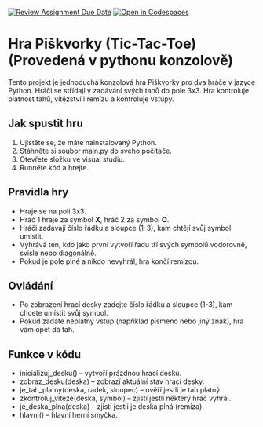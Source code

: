 [![Review Assignment Due Date](https://classroom.github.com/assets/deadline-readme-button-22041afd0340ce965d47ae6ef1cefeee28c7c493a6346c4f15d667ab976d596c.svg)](https://classroom.github.com/a/QUxEE2Di)
[![Open in Codespaces](https://classroom.github.com/assets/launch-codespace-2972f46106e565e64193e422d61a12cf1da4916b45550586e14ef0a7c637dd04.svg)](https://classroom.github.com/open-in-codespaces?assignment_repo_id=19513528)

# Hra Piškvorky (Tic-Tac-Toe) (Provedená v pythonu konzolově)

Tento projekt je jednoduchá konzolová hra Piškvorky pro dva hráče v jazyce Python. Hráči se střídají v zadávání svých tahů do pole 3x3. Hra kontroluje platnost tahů, vítězství i remízu a kontroluje vstupy.

## Jak spustit hru

1. Ujistěte se, že máte nainstalovaný Python.
2. Stáhněte si soubor main.py do svého počítače.
3. Otevřete složku ve visual studiu.
4. Runněte kód a hrejte.


## Pravidla hry

- Hraje se na poli 3x3.
- Hráč 1 hraje za symbol **X**, hráč 2 za symbol **O**.
- Hráči zadávají číslo řádku a sloupce (1-3), kam chtějí svůj symbol umístit.
- Vyhrává ten, kdo jako první vytvoří řadu tří svých symbolů vodorovně, svisle nebo diagonálně.
- Pokud je pole plné a nikdo nevyhrál, hra končí remízou.

## Ovládání

- Po zobrazení hrací desky zadejte číslo řádku a sloupce (1-3), kam chcete umístit svůj symbol.
- Pokud zadáte neplatný vstup (například písmeno nebo jiný znak), hra vám opět dá tah.

## Funkce v kódu

- inicializuj_desku() – vytvoří prázdnou hrací desku.
- zobraz_desku(deska) – zobrazí aktuální stav hrací desky.
- je_tah_platny(deska, radek, sloupec) – ověří jestli je tah platný.
- zkontroluj_viteze(deska, symbol) – zjistí jestli některý hráč vyhrál.
- je_deska_plna(deska) – zjistí jestli je deska plná (remíza).
- hlavni() – hlavní herní smyčka.